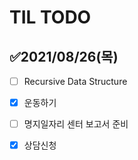 # TIL TODO
## ✅2021/08/26(목)

- [ ] Recursive Data Structure
- [x] 운동하기
- [ ] 명지일자리 센터 보고서 준비
- [x] 상담신청








